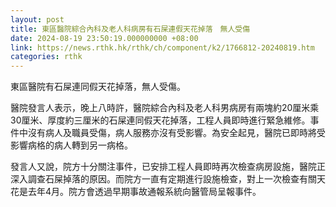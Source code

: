 ```yaml
---
layout: post
title: 東區醫院綜合內科及老人科病房有石屎連假天花掉落　無人受傷
date: 2024-08-19 23:50:19.000000000 +08:00
link: https://news.rthk.hk/rthk/ch/component/k2/1766812-20240819.htm
categories: rthk
---
```


東區醫院有石屎連同假天花掉落，無人受傷。

醫院發言人表示，晚上八時許，醫院綜合內科及老人科男病房有兩塊約20厘米乘30厘米、厚度約三厘米的石屎連同假天花掉落，工程人員即時進行緊急維修。事件中沒有病人及職員受傷，病人服務亦沒有受影響。為安全起見，醫院已即時將受影響病格的病人轉到另一病格。

發言人又說，院方十分關注事件，已安排工程人員即時再次檢查病房設施，醫院正深入調查石屎掉落的原因。而院方一直有定期進行設施檢查，對上一次檢查有關天花是去年4月。院方會透過早期事故通報系統向醫管局呈報事件。

